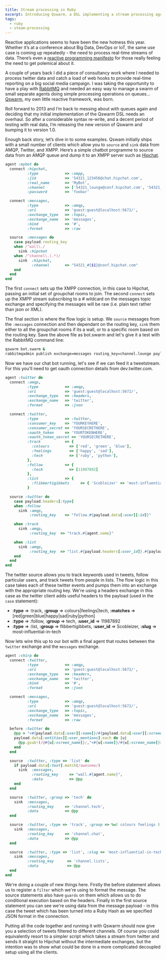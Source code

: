 ```yaml
---
title: Stream processing in Ruby
excerpt: Introducing Qswarm, a DSL implementing a stream processing agent framework for Ruby
tags:
  - ruby
  - steam-processing
---
```


Reactive applications seems to have been the new hotness this year. Whether it’s at a conference about Big Data, DevOps or IoT, the same use case is coming up repeatedly - the need to process real-time streams of data. There’s even a [reactive programming manifesto][Reactive Manifesto] for those really feeling the need to get polemical about it.

A couple of years back I did a piece of consultancy work where I needed to process twitter data and catch a load of web hooks to provide real-time reporting on a big social media campaign. I was taking the opportunity to have a play with [RabbitMQ][] and needed an easy way to manage a swarm of small separate agents doing simple processing operations on queues... [Qswarm][], my own little reactive framework, was born.

Roll forward to 2013 and I’m back to messing about with queues again and deciding that my initial implementation of the Qswarm DSL needs an overhaul. So after a considerable syntax re-write, and a decent period of testing with real data, I’m releasing the new version of Qswarm and bumping it to version 1.0.

Enough back story, let’s dive in to some examples. Qswam initially ships with a small number of clients which allow you to `source` and `sink` data from AMQP, Twitter, and XMPP.  Here’s a simple chatbot programme to source data from an AMQP queue and dump it to an XMPP server such as [Hipchat][].

```ruby
agent :mybot do
  connect :hipchat,
          :type            => :xmpp,
          :jid             => '54321_123456@chat.hipchat.com',
          :real_name       => 'MyBot',
          :channel         => ['54321_lounge@conf.hipchat.com', '54321_chat@conf.hipchat.com'],
          :password        => 'foobar'

  connect :messages,
          :type            => :amqp,
          :uri             => 'guest:guest@localhost:5672/',
          :exchange_type   => :topic,
          :exchange_name   => 'messages',
          :bind            => '#',
          :format          => :raw

  source  :messages do
    case payload.routing_key
    when /^wall\./
      sink :hipchat
    when /^channel\.(.*)/
      sink  :hipchat,
            :channel       => "54321_#{$1}@conf.hipchat.com"
    end
  end
end
```

The first `connect` sets up the XMPP connection, in this case to Hipchat, passing an initial set of groupchat rooms to join. The second `connect` sets up the XMPP stream subscribing to a # wildcard on the messages topic exchange and specifying the messages will be raw (i.e. plain text rather than json or XML).

The final section is where the flow logic is setup. We `source` messages from the `:messages` connection and then dependant on the routing key, `sink` them either to all the groupchat rooms if its a wall, or to a specific room based on the routing key. Save the above file as bot.swarm and let's give it a test with the RabbitMQ command line:

```sh
qswarm bot.swarm &
rabbitmqadmin publish exchange=messages routing_key=channel.lounge payload="Test message"
```

Now we have our chat bot running, let's see if we can feed it a tweetstream. For this you'll need to get oauth connection details from dev.twitter.com.

```ruby
agent :twitter do
  connect :amqp,
          :type            => :amqp,
          :uri             => 'guest:guest@localhost:5672/',
          :exchange_type   => :headers,
          :exchange_name   => 'twitter',
          :format          => :json

  connect :twitter,
          :type            => :twitter,
          :consumer_key    => 'YOURKEYHERE',
          :consumer_secret => 'YOURSECRETHERE',
          :oauth_token     => 'YOURTOKENHERE',
          :oauth_token_secret => 'YOURSECRETHERE',
          :track           => {
            :colours         => ['red', 'green', 'blue'],
            :feelings        => ['happy', 'sad'],
            :tech            => ['ruby', 'python'],
          },
          :follow          => {
            :tech            => [11987892]
          },
          :list            => {
            :flibbertigibbets     => { 'Scobleizer' => 'most-influential-in-tech' }
          }

  source :twitter do
    case payload.headers[:type]
    when :follow
      sink :amqp,
           :routing_key    => "follow.#{payload.data[:user][:id]}"

    when :track
      sink :amqp,
           :routing_key  => "track.#{agent.name}"

    when :list
      sink :amqp,
           :routing_key  => "list.#{payload.headers[:user_id]}.#{payload.headers[:slug]}"
    end
  end
end
```

The twitter source allows you to track keywords used in tweets, follow particular users, and track tweets from people in lists. The flow logic in this case takes each of these twitter events and pumps them into an exchange with the appropriate routing key. We're using a headers exchange in this case as the twitter client adds useful headers to the payload (used in the `case` statement):

* **:type** => :track, **:group** => colours|feelings|tech, **:matches** => [red|green|blue|happy|sad|ruby|python]
* **:type** => :follow, **:group** => tech, **:user_id** => 11987892
* **:type** => :list, **:group** => flibbertigibbets, **:user_id** => Scobleizer, **:slug** => most-influential-in-tech

Now lets wire this up to our bot with a final agent that routes between the `twitter` exchange and the `messages` exchange.

```ruby
agent :chirp do
  connect :twitter,
          :type            => :amqp,
          :uri             => 'guest:guest@localhost:5672/',
          :exchange_type   => :headers,
          :exchange_name   => 'twitter',
          :bind            => '#',
          :format          => :json

  connect :messages,
          :type            => :amqp,
          :uri             => 'guest:guest@localhost:5672/',
          :exchange_type   => :topic,
          :exchange_name   => 'messages',
          :format          => :raw

  before :twitter do
    @pp = "<#{payload.data[:user][:name]}/#{payload.data[:user][:screen_name]}> #{payload.data[:text]}"
    payload.data[:entities][:user_mentions].each do |u|
      @pp.gsub!(/@#{u[:screen_name]}/,"<#{u[:name]}/#{u[:screen_name]}>")
    end
  end

  source  :twitter, :type => 'list' do
    if payload.data[:text].match(/awesome/)
      sink  :messages,
            :routing_key     => "wall.#{agent.name}",
            :data            => @pp
    end
  end

  source  :twitter, :group => 'tech' do
    sink  :messages,
          :routing_key     => 'channel.tech',
          :data            => @pp
  end

  source  :twitter, :type => 'track', :group => %w( colours feelings ) do
    sink  :messages,
          :routing_key     => 'channel.chat',
          :data            => @pp
  end

  source  :twitter, :type => 'list', :slug => 'most-influential-in-tech' do
    sink  :messages,
          :routing_key      => 'channel.lists',
          :data             => @pp
  end
end
```

We're doing a couple of new things here. Firstly the before statement allows us to register a `filter` which we're using to format the message. The source statements also have `guards` on them which allows us to do conditional execution based on the headers. Finally in the first source statement you can see we're using data from the message payload - in this case the tweet which has been turned into a Ruby Hash as we specified JSON format in the connection.

Putting all the code together and running it with Qswarm should now give you a selection of tweets filtered to different channels. Of course you could equivalently resort to a simpler script which takes a stream from twitter and sends it straight to Hipchat without the intermediate exchanges, but the intention was to show what could be done in a more complicated decoupled setup using all the clients.


[Reactive Manifesto]: http://www.reactivemanifesto.org/ "The reactive manifesto"
[RabbitMQ]: http://www.rabbitmq.com/
[Qswarm]: http://github.com/ennui2342/qswarm
[Hipchat]: http://www.hipchat.com/
